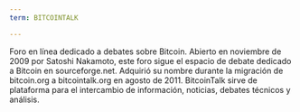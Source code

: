 ```yaml
---
term: BITCOINTALK

---
```

Foro en línea dedicado a debates sobre Bitcoin. Abierto en noviembre de 2009 por Satoshi Nakamoto, este foro sigue el espacio de debate dedicado a Bitcoin en sourceforge.net. Adquirió su nombre durante la migración de bitcoin.org a bitcointalk.org en agosto de 2011. BitcoinTalk sirve de plataforma para el intercambio de información, noticias, debates técnicos y análisis.